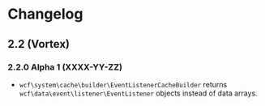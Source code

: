 # Changelog

## 2.2 (Vortex)

### 2.2.0 Alpha 1 (XXXX-YY-ZZ)

* `wcf\system\cache\builder\EventListenerCacheBuilder` returns `wcf\data\event\listener\EventListener` objects instead of data arrays.

